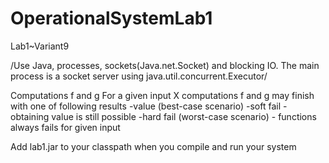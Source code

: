 # OperationalSystemLab1

Lab1~Variant9

/Use Java, processes, sockets(Java.net.Socket) and blocking IO. The main process is a socket server using java.util.concurrent.Executor/

Computations f and g For a given input X computations f and g may finish with one of following results -value (best-case scenario) -soft fail - obtaining value is still possible -hard fail (worst-case scenario) - functions always fails for given input

Add lab1.jar to your classpath when you compile and run your system
